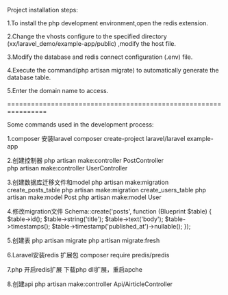 Project installation steps:

1.To install the php development environment,open the redis extension.

2.Change the vhosts configure to the specified directory (xx/laravel_demo/example-app/public) ,modify the host file.

3.Modify the database and redis connect configuration (.env) file.

4.Execute the command(php artisan migrate) to automatically generate the database table.

5.Enter the domain name to access.

================================================================

Some commands used in the development process:

1.composer 安装laravel
composer create-project laravel/laravel example-app


2.创建控制器
php artisan make:controller PostController   
php artisan make:controller UserController   

3.创建数据库迁移文件和model
php artisan make:migration create_posts_table
php artisan make:migration create_users_table
php  artisan make:model Post
php  artisan make:model User

4.修改migration文件
Schema::create('posts', function (Blueprint $table) {
          $table->id();
          $table->string('title');
          $table->text('body');
          $table->timestamps();
          $table->timestamp('published_at')->nullable();
      });

5.创建表
php artisan migrate 
php artisan migrate:fresh

6.Laravel安装redis 扩展包
composer require predis/predis

7.php 开启redis扩展
下载php dll扩展，重启apche

8.创建api
php artisan make:controller Api/AirticleController